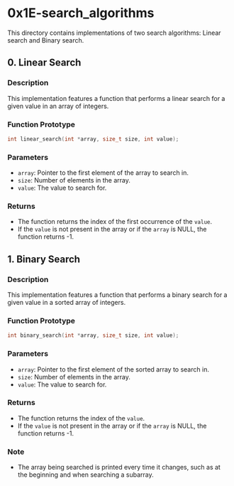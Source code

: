# 0x1E-search_algorithms

This directory contains implementations of two search algorithms: Linear search and Binary search.

## 0. Linear Search

### Description
This implementation features a function that performs a linear search for a given value in an array of integers.

### Function Prototype
```c
int linear_search(int *array, size_t size, int value);
```

### Parameters
- `array`: Pointer to the first element of the array to search in.
- `size`: Number of elements in the array.
- `value`: The value to search for.

### Returns
- The function returns the index of the first occurrence of the `value`.
- If the `value` is not present in the array or if the `array` is NULL, the function returns -1.

## 1. Binary Search

### Description
This implementation features a function that performs a binary search for a given value in a sorted array of integers.

### Function Prototype
```c
int binary_search(int *array, size_t size, int value);
```

### Parameters
- `array`: Pointer to the first element of the sorted array to search in.
- `size`: Number of elements in the array.
- `value`: The value to search for.

### Returns
- The function returns the index of the `value`.
- If the `value` is not present in the array or if the `array` is NULL, the function returns -1.

### Note
- The array being searched is printed every time it changes, such as at the beginning and when searching a subarray.
